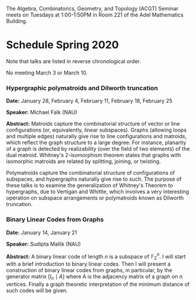 The Algebra, Combinatorics, Geometry, and Topology (ACGT) Seminar meets on Tuesdays at 1:00-1:50PM in Room 221 of the Adel Mathematics Building.

<!-- If you are interested in giving a talk, please contact [Dana C. Ernst](http://danaernst.com), ACGT coordinator. -->

# Schedule Spring 2020 #

Note that talks are listed in reverse chronological order.

No meeting March 3 or March 10.

### Hypergraphic polymatroids and Dilworth truncation

**Date:** January 28, February 4, February 11, February 18, February 25

**Speaker:** Michael Falk (NAU)

**Abstract:** Matroids capture the combinatorial structure of vector or line configurations (or, equivalently, linear subspaces). Graphs (allowing loops and multiple edges) naturally give rise to line configurations and matroids, which reflect the graph structure to a large degree. For instance, planarity of a graph is detected by realizability (over the field of two elements) of the dual matroid. Whitney's 2-isomorphism theorem states that graphs with isomorphic matroids are related by splitting, joining, or twisting.

Polymatroids capture the combinatorial structure of configurations of subspaces, and hypergraphs naturally give rise to such. The purpose of these talks is to examine the generalization of Whitney's Theorem to hypergraphs, due to Vertigan and Whittle, which involves a very interesting operation on subspace arrangements or polymatroids known as Dilworth truncation.


### Binary Linear Codes from Graphs

**Date:** January 14, January 21

**Speaker:** Sudipta Mallik (NAU)

**Abstract:** A binary linear code of length $n$ is a subspace of $\mathbb{F}_2^n$. I will start with a brief introduction to binary linear codes. Then I will present a construction of binary linear codes from graphs, in particular, by the generator matrix $[I_n\mid A]$ where A is the adjacency matrix of a graph on n vertices. Finally a graph theoretic interpretation of the minimum distance of such codes will be given.
